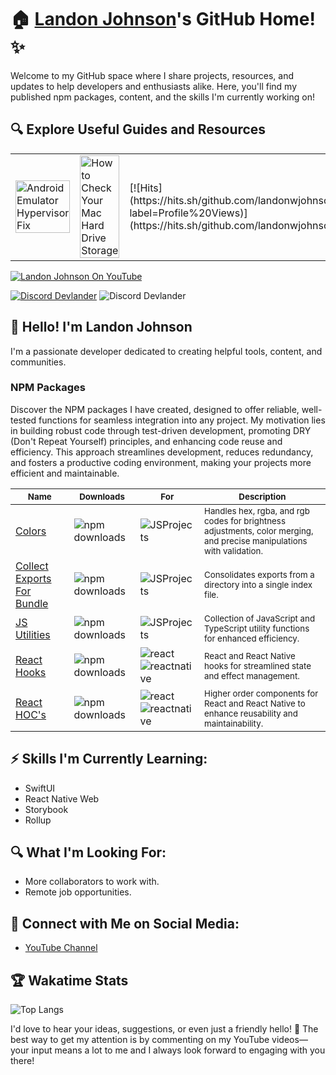 # 🏠 [Landon Johnson](https://www.linkedin.com/in/landonwjohnson/)'s GitHub Home! ✨

Welcome to my GitHub space where I share projects, resources, and updates to help developers and enthusiasts alike. Here, you'll find my published npm packages, content, and the skills I'm currently working on!

## 🔍 Explore Useful Guides and Resources

<table>
  <tr>
    <td>
      <a href="https://bit.ly/how-to-fix-android-emulator-hyper-visor" target="_blank">
        <img width="100%" src="https://res.cloudinary.com/landonwebdev/image/upload/v1707770149/thumbnails/android-emulator-hypervisor-fix.png" alt="Android Emulator Hypervisor Fix" />
      </a>
    </td>
    <td>
      <a href="https://bit.ly/how-to-check-your-mac-harddrive-storage" target="_blank">
        <img width="100%" src="https://res.cloudinary.com/landonwebdev/image/upload/v1707770149/thumbnails/how-to-check-your-mac-harddrive-storage.png" alt="How to Check Your Mac Hard Drive Storage" />
      </a>
    </td>
      <td>
[![Hits](https://hits.sh/github.com/landonwjohnson/landonwjohnson.svg?label=Profile%20Views)](https://hits.sh/github.com/landonwjohnson/landonwjohnson/)      </td>
  </tr>
</table>




<a href="https://bit.ly/landonwjohnson-on-youtube" target="_parent"><img src="https://img.shields.io/youtube/channel/views/UCSL8U9S-SurzEYi0eHpXkTg" alt="Landon Johnson On YouTube" style="max-width: 100%;" /></a>

<a href="https://bit.ly/devlander-discord-invite" target="_parent"><img alt="Discord Devlander" src="https://img.shields.io/badge/Discord-Devlander-%235865F2" /></a>
  <img alt="Discord Devlander" src="https://wakatime.com/badge/user/bd50b6c5-e0ca-4937-83b3-ab2d13adbc73.svg" />


## 👋 Hello! I'm Landon Johnson

I'm a passionate developer dedicated to creating helpful tools, content, and communities. 

### NPM Packages
Discover the NPM packages I have created, designed to offer reliable, well-tested functions for seamless integration into any project. My motivation lies in building robust code through test-driven development, promoting DRY (Don't Repeat Yourself) principles, and enhancing code reuse and efficiency. This approach streamlines development, reduces redundancy, and fosters a productive coding environment, making your projects more efficient and maintainable.

| <sub> Name </sub>                                                   | <sub> Downloads </sub>                                                                                           | <sub> For </sub>                                                                                                          | <sub> Description    </sub>                                                                                                                   |
|--------------------------------------------------------|-----------------------------------------------------------------------------------------------------|------------------------------------------------------------------------------------------------------------------------------------------|----------------------------------------------------------------------------------------------------------------------------------|
| [Colors](https://devlander-colors.netlify.app)    | ![npm downloads](https://img.shields.io/npm/dm/@devlander/colors.svg)                            | ![JSProjects](https://img.shields.io/badge/JSProjects-d5b931)                                                                            | <sub>Handles hex, rgba, and rgb codes for brightness adjustments, color merging, and precise manipulations with validation.</sub>       |
| [Collect Exports For Bundle](https://bit.ly/collect-exports-for-bundle) | ![npm downloads](https://img.shields.io/npm/dm/@devlander/collect-exports-for-bundle.svg)           | ![JSProjects](https://img.shields.io/badge/JSProjects-d5b931)                                                                            | <sub>Consolidates exports from a directory into a single index file.</sub>                                     |
| [JS Utilities](https://devlander-utils.netlify.app)     | ![npm downloads](https://img.shields.io/npm/dm/@devlander/utils.svg)                               | ![JSProjects](https://img.shields.io/badge/JSProjects-d5b931)                                                                           | <sub>Collection of JavaScript and TypeScript utility functions for enhanced efficiency.</sub>                               |
| [React Hooks](https://devlander-react-hooks.netlify.app)       | ![npm downloads](https://img.shields.io/npm/dm/@devlander/hooks.svg)                     | ![react](https://img.shields.io/badge/react-8A2BE2) <br> ![reactnative](https://img.shields.io/badge/reactnative-357da1)              | <sub>React and React Native hooks for streamlined state and effect management.</sub>                                                                 |
|[React HOC's](https://bit.ly/devlander-higher-order-components-github) | ![npm downloads](https://img.shields.io/npm/dm/@devlander/higher-order-components.svg)                                | ![react](https://img.shields.io/badge/react-8A2BE2) <br> ![reactnative](https://img.shields.io/badge/reactnative-357da1)               | <sub>Higher order components for React and React Native to enhance reusability and maintainability.</sub>                                                                             |


## ⚡ Skills I'm Currently Learning:

- SwiftUI
- React Native Web
- Storybook
- Rollup

## 🔍 What I'm Looking For:

- More collaborators to work with.
- Remote job opportunities.

## 📢 Connect with Me on Social Media:

- [YouTube Channel](https://bit.ly/47otldB)

## 🏆 Wakatime Stats

![Top Langs](https://github-readme-stats.vercel.app/api/top-langs/?username=landonwjohnson&layout=compact)

I'd love to hear your ideas, suggestions, or even just a friendly hello! 🚀 The best way to get my attention is by commenting on my YouTube videos—your input means a lot to me and I always look forward to engaging with you there!
